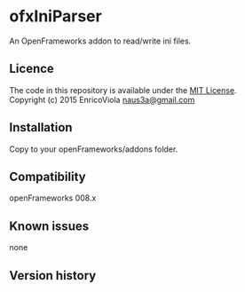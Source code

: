 ofxIniParser
=====================================

An OpenFrameworks addon to read/write ini files.

Licence
-------
The code in this repository is available under the [MIT License](https://secure.wikimedia.org/wikipedia/en/wiki/Mit_license).  
Copyright (c) 2015 Enrico<naus3a>Viola
naus3a@gmail.com

Installation
------------
Copy to your openFrameworks/addons folder.

Compatibility
------------
openFrameworks 008.x 


Known issues
------------
none

Version history
------------




